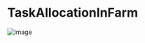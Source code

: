 # TaskAllocationInFarm
![image](https://user-images.githubusercontent.com/45000161/206550246-d0ab9472-1391-4a2f-869d-4df53370e721.png)

